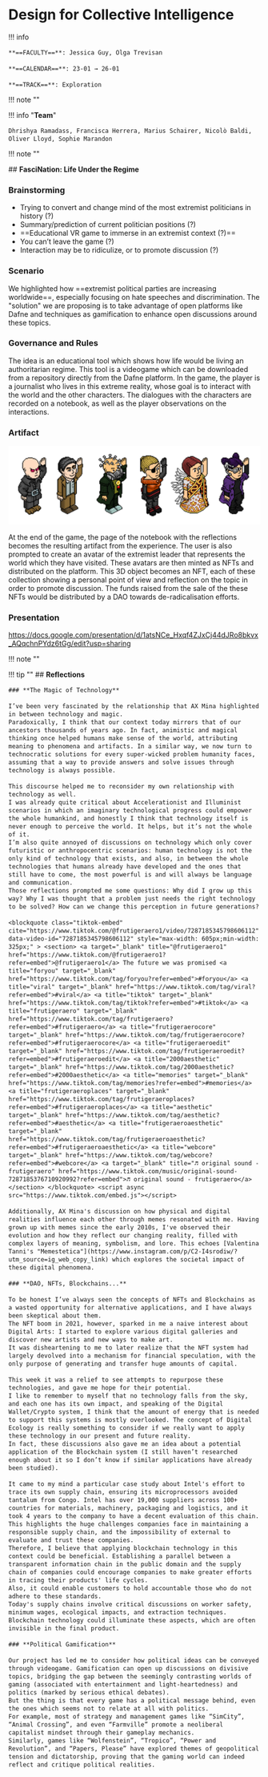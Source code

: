 # Design for Collective Intelligence

!!! info 
    
    **==FACULTY==**: Jessica Guy, Olga Trevisan 

    **==CALENDAR==**: 23-01 → 26-01

    **==TRACK==**: Exploration

<div style="clear:both;"></div>

!!! note ""

!!! info "**Team**"

    Dhrishya Ramadass, Francisca Herrera, Marius Schairer, Nicolò Baldi, Oliver Lloyd, Sophie Marandon

!!! note ""

## **FasciNation: Life Under the Regime**

### **Brainstorming**

- Trying to convert and change mind of the most extremist politicians in history (?)
- Summary/prediction of current politician positions (?)
- ==Educational VR game to immerse in an extremist context (?)==
- You can’t leave the game (?)
- Interaction may be to ridiculize, or to promote discussion (?)

### **Scenario**

We highlighted how ==extremist political parties are increasing worldwide==, especially focusing on hate speeches and discrimination.
The "solution" we are proposing is to take advantage of open platforms like Dafne and techniques as gamification to enhance open discussions around these topics.

### **Governance and Rules**

The idea is an educational tool which shows how life would be living an authoritarian regime.
This tool is a videogame which can be  downloaded from a repository directly from the Dafne platform.
In the game, the player is a journalist who lives in this extreme reality, whose goal is to interact with the world and the other characters.
The dialogues with the characters are recorded on a notebook, as well as the player observations on the interactions.

### **Artifact**

![](../images/DCI_Fachigochi.png)

At the end of the game, the page of the notebook with the reflections becomes the resulting artifact from the experience.
The user is also prompted to create an avatar of the extremist leader that represents the world which they have visited. These avatars are then minted as NFTs and distributed on the platform.
This 3D object becomes an NFT, each of these collection showing a personal point of view and reflection on the topic in order to promote discussion.
The funds raised from the sale of the these NFTs would be distributed by a DAO towards de-radicalisation efforts.

### **Presentation**

https://docs.google.com/presentation/d/1atsNCe_Hxqf4ZJxCj44dJRo8bkvx_AQqchnPYdz6tGg/edit?usp=sharing

!!! note ""

!!! tip ""
    ## **Reflections**
    
    ### **The Magic of Technology**

    I’ve been very fascinated by the relationship that AX Mina highlighted in between technology and magic. 
    Paradoxically, I think that our context today mirrors that of our ancestors thousands of years ago. In fact, animistic and magical thinking once helped humans make sense of the world, attributing meaning to phenomena and artifacts. In a similar way, we now turn to technocratic solutions for every super-wicked problem humanity faces, assuming that a way to provide answers and solve issues through technology is always possible.

    This discourse helped me to reconsider my own relationship with technology as well.
    I was already quite critical about Accelerationist and Illuminist scenarios in which an imaginary technological progress could empower the whole humankind, and honestly I think that technology itself is never enough to perceive the world. It helps, but it’s not the whole of it. 
    I’m also quite annoyed of discussions on technology which only cover futuristic or anthropocentric scenarios: human technology is not the only kind of technology that exists, and also, in between the whole technologies that humans already have developed and the ones that still have to come, the most powerful is and will always be language and communication.
    Those reflections prompted me some questions: Why did I grow up this way? Why I was thought that a problem just needs the right technology to be solved? How can we change this perception in future generations? 

    <blockquote class="tiktok-embed" cite="https://www.tiktok.com/@frutigeraero1/video/7287185345798606112" data-video-id="7287185345798606112" style="max-width: 605px;min-width: 325px;" > <section> <a target="_blank" title="@frutigeraero1" href="https://www.tiktok.com/@frutigeraero1?refer=embed">@frutigeraero1</a> The future we was promised <a title="foryou" target="_blank" href="https://www.tiktok.com/tag/foryou?refer=embed">#foryou</a> <a title="viral" target="_blank" href="https://www.tiktok.com/tag/viral?refer=embed">#viral</a> <a title="tiktok" target="_blank" href="https://www.tiktok.com/tag/tiktok?refer=embed">#tiktok</a> <a title="frutigeraero" target="_blank" href="https://www.tiktok.com/tag/frutigeraero?refer=embed">#frutigeraero</a> <a title="frutigeraerocore" target="_blank" href="https://www.tiktok.com/tag/frutigeraerocore?refer=embed">#frutigeraerocore</a> <a title="frutigeraeroedit" target="_blank" href="https://www.tiktok.com/tag/frutigeraeroedit?refer=embed">#frutigeraeroedit</a> <a title="2000aesthetic" target="_blank" href="https://www.tiktok.com/tag/2000aesthetic?refer=embed">#2000aesthetic</a> <a title="memories" target="_blank" href="https://www.tiktok.com/tag/memories?refer=embed">#memories</a> <a title="frutigeraeroplaces" target="_blank" href="https://www.tiktok.com/tag/frutigeraeroplaces?refer=embed">#frutigeraeroplaces</a> <a title="aesthetic" target="_blank" href="https://www.tiktok.com/tag/aesthetic?refer=embed">#aesthetic</a> <a title="frutigeraeroaesthetic" target="_blank" href="https://www.tiktok.com/tag/frutigeraeroaesthetic?refer=embed">#frutigeraeroaesthetic</a> <a title="webcore" target="_blank" href="https://www.tiktok.com/tag/webcore?refer=embed">#webcore</a> <a target="_blank" title="♬ original sound - frutigeraero" href="https://www.tiktok.com/music/original-sound-7287185376710920992?refer=embed">♬ original sound - frutigeraero</a> </section> </blockquote> <script async src="https://www.tiktok.com/embed.js"></script>

    Additionally, AX Mina's discussion on how physical and digital realities influence each other through memes resonated with me. Having grown up with memes since the early 2010s, I've observed their evolution and how they reflect our changing reality, filled with complex layers of meaning, symbolism, and lore. This echoes [Valentina Tanni's "Memestetica"](https://www.instagram.com/p/C2-I4srodiw/?utm_source=ig_web_copy_link) which explores the societal impact of these digital phenomena.

    ### **DAO, NFTs, Blockchains...**

    To be honest I’ve always seen the concepts of NFTs and Blockchains as a wasted opportunity for alternative applications, and I have always been skeptical about them. 
    The NFT boom in 2021, however, sparked in me a naive interest about Digital Arts: I started to explore various digital galleries and discover new artists and new ways to make art.
    It was disheartening to me to later realize that the NFT system had largely devolved into a mechanism for financial speculation, with the only purpose of generating and transfer huge amounts of capital.

    This week it was a relief to see attempts to repurpose these technologies, and gave me hope for their potential.
    I like to remember to myself that no technology falls from the sky, and each one has its own impact, and speaking of the Digital Wallet/Crypto system, I think that the amount of energy that is needed to support this systems is mostly overlooked. The concept of Digital Ecology is really something to consider if we really want to apply these technology in our present and future reality.
    In fact, these discussions also gave me an idea about a potential application of the Blockchain system (I still haven’t researched enough about it so I don’t know if similar applications have already been studied).

    It came to my mind a particular case study about Intel's effort to trace its own supply chain, ensuring its microprocessors avoided tantalum from Congo. Intel has over 19,000 suppliers across 100+ countries for materials, machinery, packaging and logistics, and it took 4 years to the company to have a decent evaluation of this chain. 
    This highlights the huge challenges companies face in maintaining a responsible supply chain, and the impossibility of external to evaluate and trust these companies. 
    Therefore, I believe that applying blockchain technology in this context could be beneficial. Establishing a parallel between a transparent information chain in the public domain and the supply chain of companies could encourage companies to make greater efforts in tracing their products' life cycles. 
    Also, it could enable customers to hold accountable those who do not adhere to these standards. 
    Today's supply chains involve critical discussions on worker safety, minimum wages, ecological impacts, and extraction techniques. Blockchain technology could illuminate these aspects, which are often invisible in the final product.

    ### **Political Gamification**

    Our project has led me to consider how political ideas can be conveyed through videogame. Gamification can open up discussions on divisive topics, bridging the gap between the seemingly contrasting worlds of gaming (associated with entertainment and light-heartedness) and politics (marked by serious ethical debates). 
    But the thing is that every game has a political message behind, even the ones which seems not to relate at all with politics. 
    For example, most of strategy and management games like “SimCity”, “Animal Crossing”, and even “Farmville” promote a neoliberal capitalist mindset through their gameplay mechanics. 
    Similarly, games like “Wolfenstein”, “Tropico”, “Power and Revolution”, and “Papers, Please” have explored themes of geopolitical tension and dictatorship, proving that the gaming world can indeed reflect and critique political realities.
